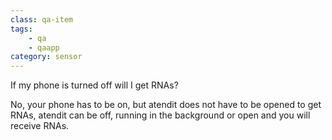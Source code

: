 ```yaml
---
class: qa-item
tags: 
    - qa
    - qaapp
category: sensor
---
```


If my phone is turned off will I get RNAs?  

No, your phone has to be on, but atendit does not have to be opened to get RNAs, atendit can be off, running in the background or open and you will receive RNAs.